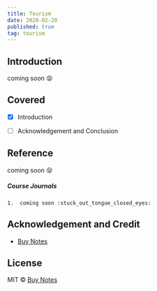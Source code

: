 ```yaml
---
title: Tourism
date: 2020-02-20
published: true
tag: tourism
---
```


## Introduction

coming soon :stuck_out_tongue_closed_eyes:

## Covered

- [x] Introduction

- [ ] Acknowledgement and Conclusion

## Reference

coming soon :stuck_out_tongue_closed_eyes:

##### Course Journals

    1.  coming soon :stuck_out_tongue_closed_eyes:

## Acknowledgement and Credit

- [Buy Notes](buynotes.co@gmail.com)

## License

MIT © [Buy Notes](https://buynotes.co)
